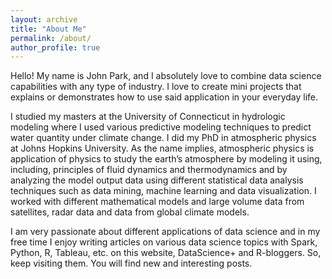 ```yaml
---
layout: archive
title: "About Me"
permalink: /about/
author_profile: true
---
```


Hello! My name is John Park, and I absolutely love to combine data science capabilities with any type of industry. I love to create mini projects that explains or demonstrates how to use said application in your everyday life.

I studied my masters at the University of Connecticut in hydrologic modeling where I used various predictive modeling techniques to predict water quantity under climate change. I did my PhD in atmospheric physics at Johns Hopkins University. As the name implies, atmospheric physics is application of physics to study the earth’s atmosphere by modeling it using, including, principles of fluid dynamics and thermodynamics and by analyzing the model output data using different statistical data analysis techniques such as data mining, machine learning and data visualization. I worked with different mathematical models and large volume data from satellites, radar data and data from global climate models.

I am very passionate about different applications of data science and in my free time I enjoy writing articles on various data science topics with Spark, Python, R, Tableau, etc. on this website, DataScience+ and R-bloggers. So, keep visiting them. You will find new and interesting posts.

